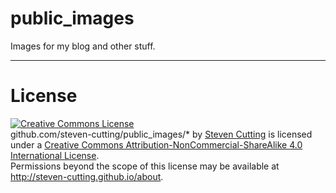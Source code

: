 # public_images
Images for my blog and other stuff.


-------

# License

<a rel="license" href="http://creativecommons.org/licenses/by-nc-sa/4.0/"><img alt="Creative Commons License" style="border-width:0" src="https://i.creativecommons.org/l/by-nc-sa/4.0/88x31.png" /></a><br /><span xmlns:dct="http://purl.org/dc/terms/" property="dct:title">github.com/steven-cutting/public_images/*</span> by <a xmlns:cc="http://creativecommons.org/ns#" href="https://github.com/steven-cutting/public_images" property="cc:attributionName" rel="cc:attributionURL">Steven Cutting</a> is licensed under a <a rel="license" href="http://creativecommons.org/licenses/by-nc-sa/4.0/">Creative Commons Attribution-NonCommercial-ShareAlike 4.0 International License</a>.<br />Permissions beyond the scope of this license may be available at <a xmlns:cc="http://creativecommons.org/ns#" href="http://steven-cutting.github.io/about" rel="cc:morePermissions">http://steven-cutting.github.io/about</a>.
